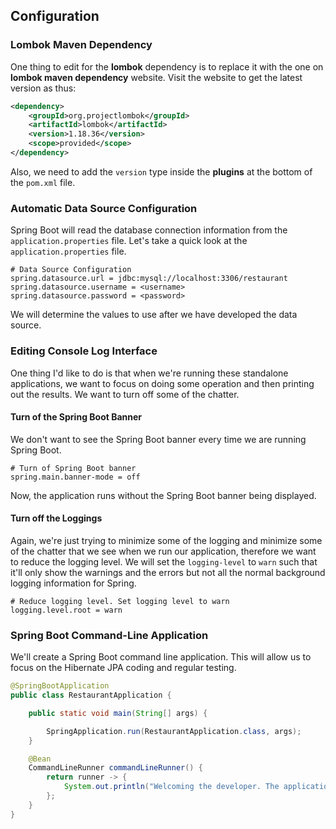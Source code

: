 ## Configuration

### **Lombok Maven Dependency**

One thing to edit for the **lombok** dependency is to replace it with the one on **lombok maven dependency** website. Visit the website to get the latest version as thus:

```xml
<dependency>
    <groupId>org.projectlombok</groupId>
    <artifactId>lombok</artifactId>
    <version>1.18.36</version>
    <scope>provided</scope>
</dependency>
```

Also, we need to add the `version` type inside the **plugins** at the bottom of the `pom.xml` file.

### **Automatic Data Source Configuration**

Spring Boot will read the database connection information from the `application.properties` file. Let's take a quick look at the `application.properties` file. 

```properties
# Data Source Configuration
spring.datasource.url = jdbc:mysql://localhost:3306/restaurant
spring.datasource.username = <username>
spring.datasource.password = <password>
```

We will determine the values to use after we have developed the data source.

### **Editing Console Log Interface**

One thing I'd like to do is that when we're running these standalone applications, we want to focus on doing some operation and then printing out the results. We want to turn off some of the chatter. 

#### **Turn of the Spring Boot Banner**

We don't want to see the Spring Boot banner every time we are running Spring Boot.

```properties
# Turn of Spring Boot banner 
spring.main.banner-mode = off
```

Now, the application runs without the Spring Boot banner being displayed. 

#### **Turn off the Loggings**

Again, we're just trying to minimize some of the logging and minimize some of the chatter that we see when we run our application, therefore we want to reduce the logging level. We will set the `logging-level` to `warn` such that it'll only show the warnings and the errors but not all the normal background logging information for Spring. 

```properties
# Reduce logging level. Set logging level to warn 
logging.level.root = warn
```

### **Spring Boot Command-Line Application**

We'll create a Spring Boot command line application. This will allow us to focus on the Hibernate JPA coding and regular testing.

```Java
@SpringBootApplication
public class RestaurantApplication {

	public static void main(String[] args) {

		SpringApplication.run(RestaurantApplication.class, args);
	}

	@Bean
	CommandLineRunner commandLineRunner() {
		return runner -> {
			System.out.println("Welcoming the developer. The application is running.");
		};
	}
}
```
